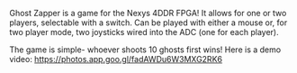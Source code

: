 Ghost Zapper is a game for the Nexys 4DDR FPGA! It allows for one or two players, selectable with a switch. 
Can be played with either a mouse or, for two player mode, two joysticks wired into the ADC (one for each player).

The game is simple- whoever shoots 10 ghosts first wins!
Here is a demo video:
https://photos.app.goo.gl/fadAWDu6W3MXG2RK6
